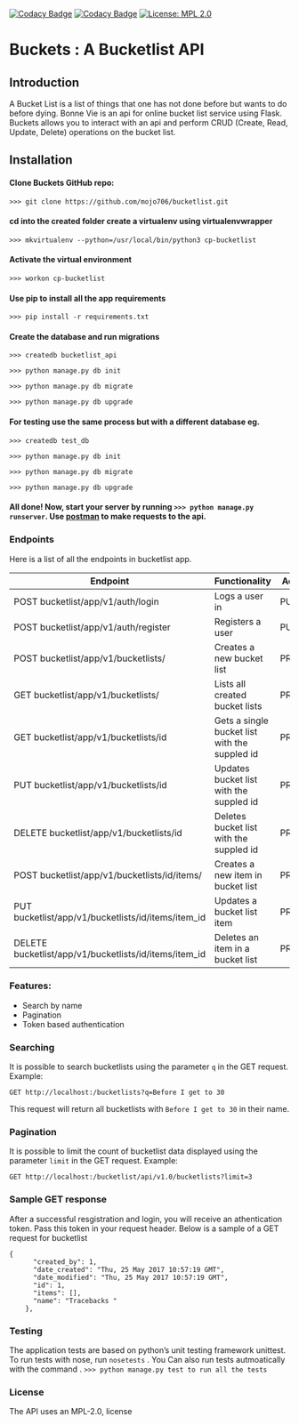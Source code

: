 
[![Codacy Badge](https://api.codacy.com/project/badge/Grade/35630f5456104c7aa15686d0438dc1dc)](https://www.codacy.com/app/mojo706/bucketlist?utm_source=github.com&amp;utm_medium=referral&amp;utm_content=mojo706/bucketlist&amp;utm_campaign=Badge_Grade)
[![Codacy Badge](https://api.codacy.com/project/badge/Coverage/35630f5456104c7aa15686d0438dc1dc)](https://www.codacy.com/app/mojo706/bucketlist?utm_source=github.com&utm_medium=referral&utm_content=mojo706/bucketlist&utm_campaign=Badge_Coverage)
[![License: MPL 2.0](https://img.shields.io/badge/License-MPL%202.0-brightgreen.svg)](https://opensource.org/licenses/MPL-2.0)

# Buckets : A Bucketlist API
 
## Introduction
A Bucket List is a list of things that one has not done before but wants to do before dying. Bonne Vie is an api for online bucket list service using Flask. Buckets allows you to interact with an api and perform CRUD (Create, Read, Update, Delete) operations on the bucket list.
 
## Installation
 
#### Clone Buckets GitHub repo:
 

`>>> git clone https://github.com/mojo706/bucketlist.git`

#### cd into the created folder create a virtualenv using virtualenvwrapper

`>>> mkvirtualenv --python=/usr/local/bin/python3 cp-bucketlist `

#### Activate the virtual environment

`>>> workon cp-bucketlist`

#### Use pip to install all the app requirements

`>>> pip install -r requirements.txt`

#### Create the database and run migrations

`>>> createdb bucketlist_api`

`>>> python manage.py db init`

`>>> python manage.py db migrate`

`>>> python manage.py db upgrade`   

#### For testing use the same process but with a different database eg. 

`>>> createdb test_db`

`>>> python manage.py db init`

`>>> python manage.py db migrate`

`>>> python manage.py db upgrade` 

#### All done! Now, start your server by running `>>> python manage.py runserver`. Use [postman](https://www.getpostman.com/) to make requests to the api.

### Endpoints

Here is a list of all the endpoints in bucketlist app.

Endpoint | Functionality| Access
------------ | ------------- | ------------- 
POST bucketlist/app/v1/auth/login |Logs a user in | PUBLIC
POST bucketlist/app/v1/auth/register | Registers a user | PUBLIC
POST bucketlist/app/v1/bucketlists/ | Creates a new bucket list | PRIVATE
GET bucketlist/app/v1/bucketlists/ | Lists all created bucket lists | PRIVATE
GET bucketlist/app/v1/bucketlists/id | Gets a single bucket list with the suppled id | PRIVATE
PUT bucketlist/app/v1/bucketlists/id | Updates bucket list with the suppled id | PRIVATE
DELETE bucketlist/app/v1/bucketlists/id | Deletes bucket list with the suppled id | PRIVATE
POST bucketlist/app/v1/bucketlists/id/items/ | Creates a new item in bucket list | PRIVATE
PUT bucketlist/app/v1/bucketlists/id/items/item_id | Updates a bucket list item | PRIVATE
DELETE bucketlist/app/v1/bucketlists/id/items/item_id | Deletes an item in a bucket list | PRIVATE

### Features:
* Search by name
* Pagination
* Token based authentication
### Searching

It is possible to search bucketlists using the parameter `q` in the GET request. 
Example:

`GET http://localhost:/bucketlists?q=Before I get to 30`

This request will return all bucketlists with `Before I get to 30` in their name.

### Pagination

It is possible to limit the count of bucketlist data displayed using the parameter `limit` in the GET request. 
Example:

`GET http://localhost:/bucketlist/api/v1.0/bucketlists?limit=3`

### Sample GET response
After a successful resgistration and login, you will receive an athentication token. Pass this token in your request header.
Below is a sample of a GET request for bucketlist

```
{
      "created_by": 1,
      "date_created": "Thu, 25 May 2017 10:57:19 GMT",
      "date_modified": "Thu, 25 May 2017 10:57:19 GMT",
      "id": 1,
      "items": [],
      "name": "Tracebacks "
    },
```

### Testing
The application tests are based on python’s unit testing framework unittest.
To run tests with nose, run `nosetests` . 
You Can also run tests autmoatically with the command . 
`>>> python manage.py test to run all the tests `

### License
The API uses an MPL-2.0, license
